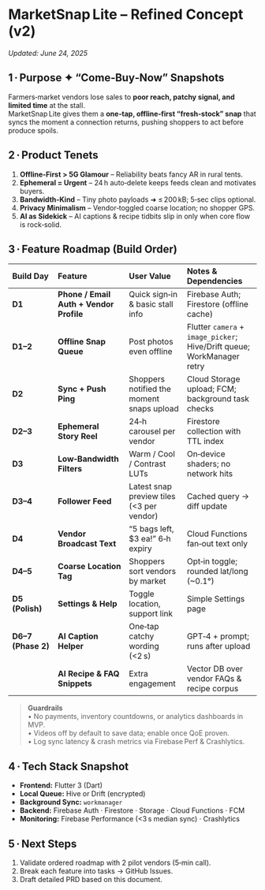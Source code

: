 # MarketSnap Lite – Refined Concept (v2)

*Updated: June 24, 2025*

## 1 · Purpose ✦ “Come‑Buy‑Now” Snapshots
Farmers‑market vendors lose sales to **poor reach, patchy signal, and limited time** at the stall.  
MarketSnap Lite gives them a **one‑tap, offline‑first “fresh‑stock” snap** that syncs the moment a connection returns, pushing shoppers to act before produce spoils.

## 2 · Product Tenets
1. **Offline‑First > 5G Glamour** – Reliability beats fancy AR in rural tents.  
2. **Ephemeral = Urgent** – 24 h auto‑delete keeps feeds clean and motivates buyers.  
3. **Bandwidth‑Kind** – Tiny photo payloads ➜ ≤ 200 kB; 5‑sec clips optional.  
4. **Privacy Minimalism** – Vendor‑toggled coarse location; no shopper GPS.  
5. **AI as Sidekick** – AI captions & recipe tidbits slip in only when core flow is rock‑solid.

## 3 · Feature Roadmap (Build Order)

| Build Day | Feature | User Value | Notes & Dependencies |
|:--|:--|:--|:--|
| **D1** | **Phone / Email Auth + Vendor Profile** | Quick sign‑in & basic stall info | Firebase Auth; Firestore (offline cache) |
| **D1–2** | **Offline Snap Queue** | Post photos even offline | Flutter `camera` + `image_picker`; Hive/Drift queue; WorkManager retry |
| **D2** | **Sync + Push Ping** | Shoppers notified the moment snaps upload | Cloud Storage upload; FCM; background task checks |
| **D2–3** | **Ephemeral Story Reel** | 24‑h carousel per vendor | Firestore collection with TTL index |
| **D3** | **Low‑Bandwidth Filters** | Warm / Cool / Contrast LUTs | On‑device shaders; no network hits |
| **D3–4** | **Follower Feed** | Latest snap preview tiles (<3 per vendor) | Cached query → diff update |
| **D4** | **Vendor Broadcast Text** | “5 bags left, $3 ea!” 6‑h expiry | Cloud Functions fan‑out text only |
| **D4–5** | **Coarse Location Tag** | Shoppers sort vendors by market | Opt‑in toggle; rounded lat/long (~0.1°) |
| **D5 (Polish)** | **Settings & Help** | Toggle location, support link | Simple Settings page |
| **D6–7 (Phase 2)** | **AI Caption Helper** | One‑tap catchy wording (<2 s) | GPT‑4 + prompt; runs after upload |
|  | **AI Recipe & FAQ Snippets** | Extra engagement | Vector DB over vendor FAQs & recipe corpus |

> **Guardrails**  
> • No payments, inventory countdowns, or analytics dashboards in MVP.  
> • Videos off by default to save data; enable once QoE proven.  
> • Log sync latency & crash metrics via Firebase Perf & Crashlytics.

## 4 · Tech Stack Snapshot
- **Frontend:** Flutter 3 (Dart)  
- **Local Queue:** Hive or Drift (encrypted)  
- **Background Sync:** `workmanager`  
- **Backend:** Firebase Auth · Firestore · Storage · Cloud Functions · FCM  
- **Monitoring:** Firebase Performance (<3 s median sync) · Crashlytics  

## 5 · Next Steps
1. Validate ordered roadmap with 2 pilot vendors (5‑min call).  
2. Break each feature into tasks → GitHub Issues.  
3. Draft detailed PRD based on this document.  
